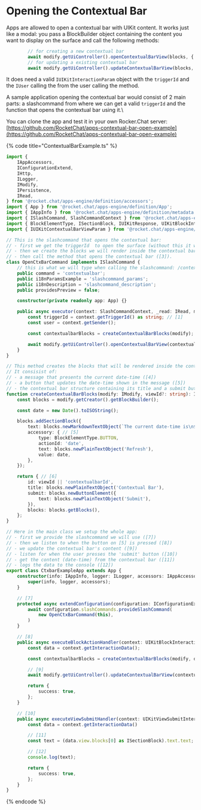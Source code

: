# Opening the Contextual Bar

Apps are allowed to open a contextual bar with UIKit content. It works just like a modal: you pass a BlockBuilder object containing the content you want to display on the surface and call the following methods:

```typescript
        // for creating a new contextual bar
        await modify.getUiController().openContextualBarView(blocks, { triggerId }, user);
        // for updating a existing contextual bar
        await modify.getUiController().updateContextualBarView(blocks, { triggerId }, user);
```

It does need a valid `IUIKitInteractionParam` object with the `triggerId` and the `IUser` calling the from the user calling the method.

A sample application opening the contextual bar would consist of 2 main parts: a slashcommand from where we can get a valid `triggerId` and the function that opens the contextual bar using it.\\

You can clone the app and test it in your own Rocker.Chat server:\
[https://github.com/RocketChat/apps-contextual-bar-open-example](https://github.com/RocketChat/apps-contextual-bar-open-example)

{% code title="ContextualBarExample.ts" %}
```typescript
import {
    IAppAccessors,
    IConfigurationExtend,
    IHttp,
    ILogger,
    IModify,
    IPersistence,
    IRead,
} from '@rocket.chat/apps-engine/definition/accessors';
import { App } from '@rocket.chat/apps-engine/definition/App';
import { IAppInfo } from '@rocket.chat/apps-engine/definition/metadata';
import { ISlashCommand, SlashCommandContext } from '@rocket.chat/apps-engine/definition/slashcommands';
import { BlockElementType, ISectionBlock, IUIKitResponse, UIKitBlockInteractionContext, UIKitViewSubmitInteractionContext } from '@rocket.chat/apps-engine/definition/uikit';
import { IUIKitContextualBarViewParam } from '@rocket.chat/apps-engine/definition/uikit/UIKitInteractionResponder';

// This is the slashcommand that opens the contextual bar:
// - first we get the triggerId  to open the surface (without this it would not be possible to open the contextual bar) ([1])
// - then we create the blocks we will render inside the contextual bar ([2])
// - then call the method that opens the contextual bar ([3]).
class OpenCtxBarCommand implements ISlashCommand {
    // this is what we will type when calling the slashcommand: /contextualbar
    public command = 'contextualbar';
    public i18nParamsExample = 'slashcommand_params';
    public i18nDescription = 'slashcommand_description';
    public providesPreview = false;

    constructor(private readonly app: App) {}

    public async executor(context: SlashCommandContext, _read: IRead, modify: IModify): Promise<void> {
        const triggerId = context.getTriggerId() as string; // [1]
        const user = context.getSender();

        const contextualbarBlocks = createContextualBarBlocks(modify); // [2]

        await modify.getUiController().openContextualBarView(contextualbarBlocks, { triggerId }, user); // [3]
    }
}

// This method creates the blocks that will be rendered inside the contextual bar.
// It consisist of:
// - a message that presents the current date-time ([4])
// - a button that updates the date-time shown in the message ([5])
// - the contextual bar structure containing its title and a submit button ([6])
function createContextualBarBlocks(modify: IModify, viewId?: string): IUIKitContextualBarViewParam {
    const blocks = modify.getCreator().getBlockBuilder();

    const date = new Date().toISOString();

    blocks.addSectionBlock({
        text: blocks.newMarkdownTextObject(`The current date-time is\n${date}`), // [4]
        accessory: { // [5]
            type: BlockElementType.BUTTON,
            actionId: 'date',
            text: blocks.newPlainTextObject('Refresh'),
            value: date,
        },
    });

    return { // [6]
        id: viewId || 'contextualbarId',
        title: blocks.newPlainTextObject('Contextual Bar'),
        submit: blocks.newButtonElement({
            text: blocks.newPlainTextObject('Submit'),
        }),
        blocks: blocks.getBlocks(),
    };
}

// Here in the main class we setup the whole app:
// - first we provide the slashcommand we will use ([7])
// - then we listen to when the button on [5] is pressed ([8])
// - we update the contextual bar's content ([9])
// - listen for when the user presses the 'submit' button ([10])
// - get the content (date-time) from the contextual bar ([11])
// - logs the data to the console ([12])
export class CtxbarExampleApp extends App {
    constructor(info: IAppInfo, logger: ILogger, accessors: IAppAccessors) {
        super(info, logger, accessors);
    }

    // [7]
    protected async extendConfiguration(configuration: IConfigurationExtend): Promise<void> {
        await configuration.slashCommands.provideSlashCommand(
            new OpenCtxBarCommand(this),
        )
    }

    // [8]
    public async executeBlockActionHandler(context: UIKitBlockInteractionContext, _read: IRead, _http: IHttp, _persistence: IPersistence, modify: IModify) {
        const data = context.getInteractionData();

        const contextualbarBlocks = createContextualBarBlocks(modify, data.container.id);

        // [9]
        await modify.getUiController().updateContextualBarView(contextualbarBlocks, { triggerId: data.triggerId }, data.user);

        return {
            success: true,
        };
    }

    // [10]
    public async executeViewSubmitHandler(context: UIKitViewSubmitInteractionContext): Promise<IUIKitResponse> {
        const data = context.getInteractionData()

        // [11]
        const text = (data.view.blocks[0] as ISectionBlock).text.text;

        // [12]
        console.log(text);

        return {
            success: true,
        };
    }
}
```
{% endcode %}
